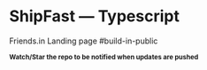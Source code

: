 # ShipFast — Typescript

Friends.in Landing page #build-in-public

<sub>**Watch/Star the repo to be notified when updates are pushed**</sub>
